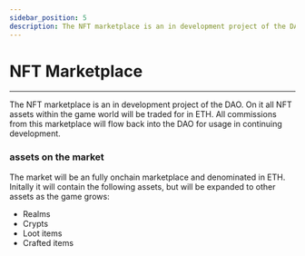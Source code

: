 ```yaml
---
sidebar_position: 5
description: The NFT marketplace is an in development project of the DAO
---
```


# NFT Marketplace

---

The NFT marketplace is an in development project of the DAO. On it all NFT assets within the game world will be traded for in ETH. All commissions from this marketplace will flow back into the DAO for usage in continuing development.

### assets on the market

The market will be an fully onchain marketplace and denominated in ETH. Initally it will contain the following assets, but will be expanded to other assets as the game grows:

- Realms
- Crypts
- Loot items
- Crafted items